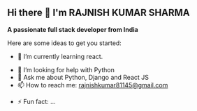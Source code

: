 ## Hi there 👋 I'm RAJNISH KUMAR SHARMA

**A passionate full stack developer from India**

Here are some ideas to get you started:

<!-- - 🔭 I’m currently working on ... -->
- 🌱 I’m currently learning react.
<!-- - 👯 I’m looking to collaborate on ... -->
- 🤔 I’m looking for help with Python
- 💬 Ask me about Python, Django and React JS
- 📫 How to reach me: rajnishkumar81145@gmail.com
<!-- - 😄 Pronouns: ... -->
- ⚡ Fun fact: ...
